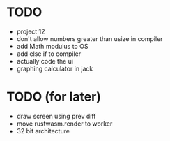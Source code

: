 # TODO
* project 12
* don't allow numbers greater than usize in compiler
* add Math.modulus to OS
* add else if to compiler
* actually code the ui
* graphing calculator in jack

# TODO (for later)
* draw screen using prev diff
* move rustwasm.render to worker
* 32 bit architecture